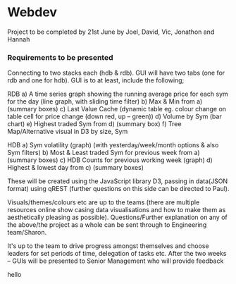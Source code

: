 # Webdev

Project to be completed by 21st June by Joel, David, Vic, Jonathon and Hannah

### Requirements to be presented ###

Connecting to two stacks each (hdb & rdb).
GUI will have two tabs (one for rdb and one for hdb). GUI is to at least, include the following;

RDB
a) A time series graph showing the running average price for each sym for the day (line graph, with sliding time filter)
b) Max & Min from a) (summary boxes)
c) Last Value Cache (dynamic table eg. colour change on table cell for price change (down red, up – green))
d) Volume by Sym (bar chart)
e) Highest traded Sym from d) (summary box)
f) Tree Map/Alternative visual in D3 by size, Sym

HDB
a) Sym volatility (graph) (with yesterday/week/month options & also Sym filters)
b) Most & Least traded Sym for previous week from a) (summary boxes)
c) HDB Counts for previous working week (graph)
d) Highest & lowest day from c) (summary boxes)

These will be created using the JavaScript library D3, passing in data(JSON format) using qREST (further questions on this side can be directed to Paul).

Visuals/themes/colours etc are up to the teams (there are multiple resources online show casing data visualisations and how to make them as aesthetically pleasing as possible).
Questions/Further explanation on any of the above/the project as a whole can be sent through to Engineering team/Sharon.

It's up to the team to drive progress amongst themselves and choose leaders for set periods of time, delegation of tasks etc.
After the two weeks – GUIs will be presented to Senior Management who will provide feedback


hello 
